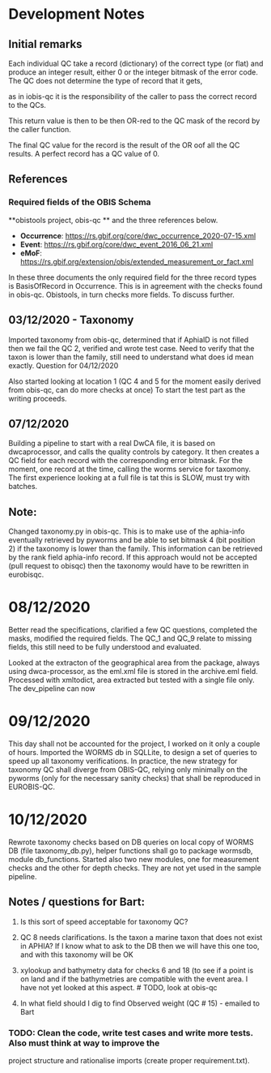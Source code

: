 # Development Notes 

## Initial remarks 
 
Each individual QC take a record (dictionary) of the correct type (or flat) and produce an integer result,
either 0 or the integer bitmask of the error code. The QC does not determine the type of record that it gets, 

as in iobis-qc it is the responsibility of the caller to pass the correct record to the QCs. 

This return value is then to be then OR-red to the QC mask of the record by the caller function.

The final QC value for the record is the result of the OR oof all the QC results. A perfect record 
has a QC value of 0. 

## References 
### Required fields of the OBIS Schema 

**obistools project, obis-qc ** and the three references below. 

- **Occurrence**: https://rs.gbif.org/core/dwc_occurrence_2020-07-15.xml   
- **Event**: https://rs.gbif.org/core/dwc_event_2016_06_21.xml
- **eMoF**: https://rs.gbif.org/extension/obis/extended_measurement_or_fact.xml
 
 
In these three documents the only required field for the three record types is BasisOfRecord in 
Occurrence. This is in agreement with the checks found in obis-qc. 
Obistools, in turn checks more fields.  To discuss further.
 
 
 ## 03/12/2020 - Taxonomy 
 
 Imported taxonomy from obis-qc, determined that if AphiaID is not filled then we fail the QC 2, verified
 and wrote test case. Need to verify that the taxon is lower than the family, still need to understand
 what does id mean exactly.  Question for 04/12/2020
 
 Also started looking at location 1 (QC 4 and 5 for the moment easily derived from obis-qc, can do more checks at once) 
 To start the test part as the writing proceeds. 
 
 ## 07/12/2020

Building a pipeline to start with a real DwCA file, it is based on dwcaprocessor, and calls the 
quality controls by category. It then creates a QC field for each record with the corresponding 
error bitmask. For the moment, one record at the time, calling the worms service for taxomony. 
The first experience looking at a full file is tat this is SLOW, must try with batches.

## Note: 

Changed taxonomy.py in obis-qc. This is to make use of the aphia-info eventually retrieved by 
pyworms and be able to set bitmask 4 (bit position 2) if the taxonomy is lower than the family. 
This information can be retrieved by the rank field aphia-info record. If this approach would 
not be accepted (pull request to obisqc) then the taxonomy would have to be rewritten in eurobisqc. 



# 08/12/2020 
Better read the specifications, clarified a few QC questions, completed the masks, modified the 
required fields. The QC_1 and QC_9 relate to missing fields, this still need to be fully 
understood and evaluated. 

Looked at the extracton of the geographical area from the package, always using dwca-processor, 
as the eml.xml file is stored in the archive.eml field. Processed with xmltodict, area extracted 
but tested with a single file only. The dev_pipeline can now 

# 09/12/2020 
This day shall not be accounted for the project, I worked on it only a couple of hours. Imported 
the WORMS db in SQLLite, to design a set of queries to speed up all taxonomy verifications. 
In practice, the new strategy for taxonomy QC shall diverge from OBIS-QC, relying only 
minimally on the pyworms (only for the necessary sanity checks) that shall be reproduced in EUROBIS-QC.  

# 10/12/2020 
Rewrote taxonomy checks based on DB queries on local copy of WORMS DB (file taxonomy_db.py), 
helper functions shall go to package wormsdb, module db_functions. 
Started also two new modules, one for measurement checks and the other for depth 
checks. They are not yet used in the sample pipeline. 

## Notes / questions for Bart: 
1) Is this sort of speed acceptable for taxonomy QC?
2) QC 8 needs clarifications. Is the taxon a marine taxon that does not exist in APHIA? If I know what 
to ask to the DB then we will have this one too, and with this taxonomy will be OK 
3) xylookup and bathymetry data for checks 6 and 18 (to see if a point is on land 
   and if the bathymetries are compatible with the event area. 
   I have not yet looked at this aspect. # TODO, look at obis-qc  
   
4) In what field should I dig to find Observed weight (QC # 15) - emailed to Bart 


### TODO: Clean the code, write test cases and write more tests. Also must think at way to improve the 
project structure and rationalise imports (create proper requirement.txt).


